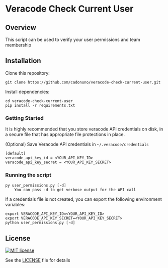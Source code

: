 # Veracode Check Current User

## Overview

This script can be used to verify your user permissions and team membership

## Installation

Clone this repository:

    git clone https://github.com/cadonuno/veracode-check-current-user.git

Install dependencies:

    cd veracode-check-current-user
    pip install -r requirements.txt

### Getting Started

It is highly recommended that you store veracode API credentials on disk, in a secure file that has 
appropriate file protections in place.

(Optional) Save Veracode API credentials in `~/.veracode/credentials`

    [default]
    veracode_api_key_id = <YOUR_API_KEY_ID>
    veracode_api_key_secret = <YOUR_API_KEY_SECRET>

    
### Running the script
    py user_permissions.py [-d]
        You can pass -d to get verbose output for the API call

If a credentials file is not created, you can export the following environment variables:

    export VERACODE_API_KEY_ID=<YOUR_API_KEY_ID>
    export VERACODE_API_KEY_SECRET=<YOUR_API_KEY_SECRET>
    python user_permissions.py [-d]

## License

[![MIT license](https://img.shields.io/badge/License-MIT-blue.svg)](LICENSE)

See the [LICENSE](LICENSE) file for details
